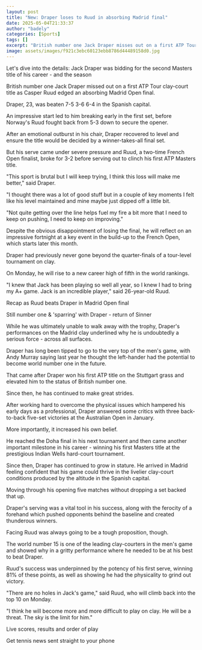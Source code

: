 ```yaml
---
layout: post
title: "New: Draper loses to Ruud in absorbing Madrid final"
date: 2025-05-04T21:33:37
author: "badely"
categories: [Sports]
tags: []
excerpt: "British number one Jack Draper misses out on a first ATP Tour clay-court title as Casper Ruud edges an absorbing Madrid Open final."
image: assets/images/f921c3ebc60123ebb8786d44489158d0.jpg
---
```


Let's dive into the details: Jack Draper was bidding for the second Masters title of his career - and the season

British number one Jack Draper missed out on a first ATP Tour clay-court title as Casper Ruud edged an absorbing Madrid Open final.

Draper, 23, was beaten 7-5 3-6 6-4 in the Spanish capital.

An impressive start led to him breaking early in the first set, before Norway's Ruud fought back from 5-3 down to secure the opener.

After an emotional outburst in his chair, Draper recovered to level and ensure the title would be decided by a winner-takes-all final set.

But his serve came under severe pressure and Ruud, a two-time French Open finalist, broke for 3-2 before serving out to clinch his first ATP Masters title.

"This sport is brutal but I will keep trying, I think this loss will make me better," said Draper.

"I thought there was a lot of good stuff but in a couple of key moments I felt like his level maintained and mine maybe just dipped off a little bit.

"Not quite getting over the line helps fuel my fire a bit more that I need to keep on pushing, I need to keep on improving."

Despite the obvious disappointment of losing the final, he will reflect on an impressive fortnight at a key event in the build-up to the French Open, which starts later this month.

Draper had previously never gone beyond the quarter-finals of a tour-level tournament on clay.

On Monday, he will rise to a new career high of fifth in the world rankings.

"I knew that Jack has been playing so well all year, so I knew I had to bring my A+ game. Jack is an incredible player," said 26-year-old Ruud.

Recap as Ruud beats Draper in Madrid Open final

Still number one & 'sparring' with Draper - return of Sinner

While he was ultimately unable to walk away with the trophy, Draper's performances on the Madrid clay underlined why he is undoubtedly a serious force - across all surfaces.

Draper has long been tipped to go to the very top of the men's game, with Andy Murray saying last year he thought the left-hander had the potential to become world number one in the future.

That came after Draper won his first ATP title on the Stuttgart grass and elevated him to the status of British number one.

Since then, he has continued to make great strides.

After working hard to overcome the physical issues which hampered his early days as a professional, Draper answered some critics with three back-to-back five-set victories at the Australian Open in January.

More importantly, it increased his own belief.

He reached the Doha final in his next tournament and then came another important milestone in his career - winning his first Masters title at the prestigious Indian Wells hard-court tournament.

Since then, Draper has continued to grow in stature. He arrived in Madrid feeling confident that his game could thrive in the livelier clay-court conditions produced by the altitude in the Spanish capital.

Moving through his opening five matches without dropping a set backed that up.

Draper's serving was a vital tool in his success, along with the ferocity of a forehand which pushed opponents behind the baseline and created thunderous winners.

Facing Ruud was always going to be a tough proposition, though.

The world number 15 is one of the leading clay-courters in the men's game and showed why in a gritty performance where he needed to be at his best to beat Draper.

Ruud's success was underpinned by the potency of his first serve, winning 81% of these points, as well as showing he had the physicality to grind out victory.

"There are no holes in Jack's game," said Ruud, who will climb back into the top 10 on Monday. 

"I think he will become more and more difficult to play on clay. He will be a threat. The sky is the limit for him."

Live scores, results and order of play

Get tennis news sent straight to your phone

